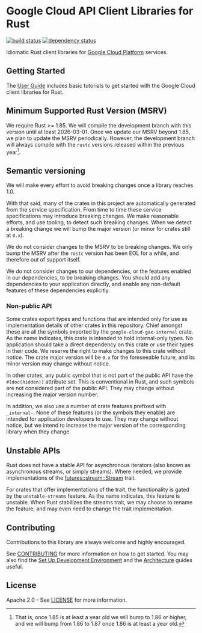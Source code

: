 # Google Cloud API Client Libraries for Rust

[![build status](https://github.com/googleapis/google-cloud-rust/actions/workflows/sdk.yaml/badge.svg)](https://github.com/googleapis/google-cloud-rust/actions/workflows/sdk.yaml)
[![dependency status](https://deps.rs/repo/github/googleapis/google-cloud-rust/status.svg)](https://deps.rs/repo/github/googleapis/google-cloud-rust)

Idiomatic Rust client libraries for
[Google Cloud Platform](https://cloud.google.com/) services.

## Getting Started

The [User Guide] includes basic tutorials to get started with the Google Cloud
client libraries for Rust.

## Minimum Supported Rust Version (MSRV)

We require Rust >= 1.85. We will compile the development branch with this
version until at least 2026-03-01. Once we update our MSRV beyond 1.85, we plan
to update the MSRV periodically. However, the development branch will always
compile with the `rustc` versions released within the previous year[^1].

## Semantic versioning

We will make every effort to avoid breaking changes once a library reaches 1.0.

With that said, many of the crates in this project are automatically generated
from the service specification. From time to time these service specifications
may introduce breaking changes. We make reasonable efforts, and use tooling, to
detect such breaking changes. When we detect a breaking change we will bump the
major version (or minor for crates still at `0.x`).

We do not consider changes to the MSRV to be breaking changes. We only bump the
MSRV after the `rustc` version has been EOL for a while, and therefore out of
support itself.

We do not consider changes to our dependencies, or the features enabled in our
dependencies, to be breaking changes. You should add any dependencies to your
application directly, and enable any non-default features of these dependencies
explicitly.

### Non-public API

Some crates export types and functions that are intended only for use as
implementation details of other crates in this repository. Chief amongst these
are all the symbols exported by the `google-cloud-gax-internal` crate. As the
name indicates, this crate is intended to hold internal-only types. No
application should take a direct dependency on this crate or use their types in
their code. We reserve the right to make changes to this crate without notice.
The crate major version will be `0.x` for the foreseeable future, and its minor
version may change without notice.

In other crates, any public symbol that is not part of the public API have the
`#[doc(hidden)]` attribute set. This is conventional in Rust, and such symbols
are not considered part of the public API. They may change without increasing
the major version number.

In addition, we also use a number of crate features prefixed with `_internal-`.
None of these features (or the symbols they enable) are intended for application
developers to use. They may change without notice, but we intend to increase the
major version of the corresponding library when they change.

## Unstable APIs

Rust does not have a stable API for asynchronous iterators (also known as
asynchronous streams, or simply streams). Where needed, we provide
implementations of the [futures::stream::Stream] trait.

For crates that offer implementations of the trait, the functionality is gated
by the `unstable-streams` feature. As the name indicates, this feature is
unstable. When Rust stabilizes the streams trait, we may choose to rename the
feature, and may even need to change the trait implementation.

## Contributing

Contributions to this library are always welcome and highly encouraged.

See [CONTRIBUTING] for more information on how to get started. You may also find
the [Set Up Development Environment] and the [Architecture] guides useful.

## License

Apache 2.0 - See [LICENSE] for more information.

[^1]: That is, once 1.85 is at least a year old we will bump to 1.86 or higher,
    and we will bump from 1.86 to 1.87 once 1.86 is at least a year old.

[architecture]: ARCHITECTURE.md
[contributing]: CONTRIBUTING.md
[futures::stream::stream]: https://docs.rs/futures/latest/futures/stream/trait.Stream.html
[license]: LICENSE
[set up development environment]: doc/contributor/howto-guide-set-up-development-environment.md
[user guide]: https://googleapis.github.io/google-cloud-rust

